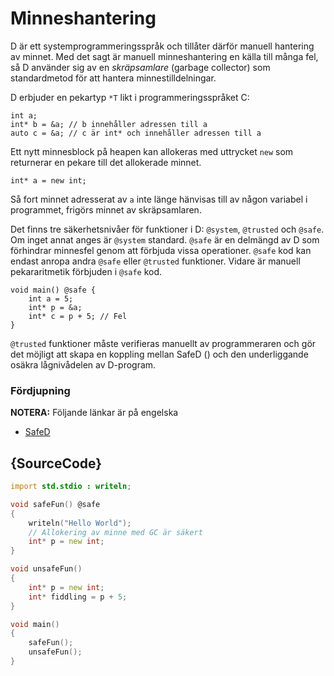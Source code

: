# Minneshantering

D är ett systemprogrammeringsspråk och tillåter därför manuell
hantering av minnet. Med det sagt är manuell minneshantering en källa
till många fel, så D använder sig av en *skräpsamlare* (garbage collector) som
standardmetod för att hantera minnestilldelningar.

D erbjuder en pekartyp `*T` likt i programmeringsspråket C:

    int a;
    int* b = &a; // b innehåller adressen till a
    auto c = &a; // c är int* och innehåller adressen till a

Ett nytt minnesblock på heapen kan allokeras med uttrycket `new`
som returnerar en pekare till det allokerade minnet.

    int* a = new int;

Så fort minnet adresserat av `a` inte länge hänvisas till av någon variabel
i programmet, frigörs minnet av skräpsamlaren.

Det finns tre säkerhetsnivåer för funktioner i D: `@system`, `@trusted` och `@safe`.
Om inget annat anges är `@system` standard. `@safe` är en delmängd av D som förhindrar minnesfel genom att förbjuda vissa operationer. `@safe` kod kan endast anropa andra `@safe` eller `@trusted` funktioner. Vidare är manuell pekararitmetik förbjuden i `@safe` kod.

    void main() @safe {
        int a = 5;
        int* p = &a;
        int* c = p + 5; // Fel
    }

`@trusted` funktioner måste verifieras manuellt av programmeraren och gör det möjligt att skapa en koppling mellan SafeD () och den underliggande osäkra lågnivådelen av D-program.

### Fördjupning
**NOTERA:** Följande länkar är på engelska

* [SafeD](https://dlang.org/safed.html)

## {SourceCode}

```d
import std.stdio : writeln;

void safeFun() @safe
{
    writeln("Hello World");
    // Allokering av minne med GC är säkert
    int* p = new int;
}

void unsafeFun()
{
    int* p = new int;
    int* fiddling = p + 5;
}

void main()
{
    safeFun();
    unsafeFun();
}
```